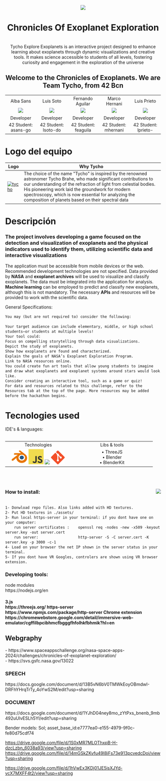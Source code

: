 <div align="center">

  # <a href="#"><img align="center" src="https://github.com/user-attachments/assets/8450f224-b9fd-4ff6-81b5-2dc1478c8873"></a> <br><br> Chronicles Of Exoplanet Exploration
<br>Tycho Explore Exoplanets is an interactive project designed to enhance learning about exoplanets through dynamic visualizations and creative tools. It makes science accessible to students of all levels, fostering curiosity and engagement in the exploration of the universe
</div>

<h2 align="center">Welcome to the Chronicles of Exoplanets. We are Team Tycho, from 42 Bcn</h2>


<div align="center">
<table>
  <tr>
    <td align="center" width="300">Alba Sans</td>
    <td align="center" width="300">Luis Soto</td>
    <td align="center" width="300">Fernando Aguilar</td>
    <td align="center" width="300">Marco Hernani</td>
    <td align="center" width="300">Luis Prieto</td>
  </tr>
  <tr>
    <td align="center" width="300"><a href="#"><img width="165" src="https://github.com/user-attachments/assets/853fa52e-7b1e-4ec0-881d-48480e45cdc8" /></a></td>
    <td align="center" width="300"><a href="#"><img width="145" src="https://github.com/user-attachments/assets/6bcb7b68-3055-4940-8009-aab9c816e5bb" /></a></td>
    <td align="center" width="300"><a href="#"><img width="138" src="https://github.com/user-attachments/assets/059519f6-fc86-4ee5-8f68-72511d7aef53" /></a></td>
    <td align="center" width="300"><a href="#"><img width="153" src="https://github.com/user-attachments/assets/358520f3-133d-4c03-bf92-192830a9dc65" /></a></td>
    <td align="center" width="300"><a href="#"><img width="155" src="https://github.com/user-attachments/assets/9f1fe198-7ab5-48cd-b4ed-834f05da599a" /></a></td>
  </tr>

  <tr>
    <td align="center" width="500">Developer </td>
    <td align="center" width="500">Developer </td>
    <td align="center" width="500">Developer </td>
    <td align="center" width="500">Developer </td>
    <td align="center" width="500">Developer </td>
  </tr>
  <tr>
    <td align="center" width="500">42 Student: asans-go</td>
    <td align="center" width="500">42 Student: lsoto-do</td>
    <td align="center" width="500">42 Student: feaguila</td>
    <td align="center" width="500">42 Student: mhernani</td>
    <td align="center" width="500">42 Student: lprieto-</td>
  </tr>
</table>

</div>

# Logo del equipo

<div align="center">

|Logo|Why Tycho|
  |---|---|
  |<a href="#"><img src="https://github.com/user-attachments/assets/8293109c-dcd6-4385-b766-ff254fe505ba" alt="tycho" width="300" height="100"/></a>|The choice of the name "Tycho" is inspired by the renowned astronomer Tycho Brahe, who made significant contributions to our understanding of the refraction of light from celestial bodies. His pioneering work laid the groundwork for modern spectroscopy, which is now essential for analyzing the composition of planets based on their spectral data|

  
</div>

# Descripción

<h3 weight="bold">The project involves developing a game focused on the detection and visualization of exoplanets and the physical indicators used to identify them, utilizing scientific data and interactive visualizations</h3>

The application must be accessible from mobile devices or the web.
Recommended development technologies are not specified.
Data provided by <b>NASA</b> and <b>exoplanet archives</b> will be used to visualize and classify exoplanets.
The data must be integrated into the application for analysis.
<b>Machine learning</b> can be employed to predict and classify new exoplanets, although this is not mandatory.
The necessary <b>APIs</b> and resources will be provided to work with the scientific data.

General Specifications:

`````
You may (but are not required to) consider the following:

Your target audience can include elementary, middle, or high school students—or students at multiple levels!
Your tool could:
Focus on compelling storytelling through data visualizations.
Depict the study of exoplanets.
Show how exoplanets are found and characterized.
Explain the goals of NASA’s Exoplanet Exploration Program.
Link to NASA resources online.
You could create fun art tools that allow young students to imagine and draw what exoplanets and exoplanet systems around stars would look like.
Consider creating an interactive tool, such as a game or quiz!
For data and resources related to this challenge, refer to the Resources tab at the top of the page. More resources may be added before the hackathon begins.
`````

# Tecnologies used

IDE's & languages:
<br>
<br>

<div align="center">
<table>
  <tr>
    <td align="center" width="200">Technologies</td>
    <td align="center" width="250">Libs & tools<br></td>
  </tr>
  <tr>
    <td align="center">
      <a href="#"><img width="50" src="https://github.com/devicons/devicon/blob/v2.16.0/icons/blender/blender-original.svg" /></a>
      <a href="#"><img width="50" src="https://github.com/devicons/devicon/blob/v2.16.0/icons/javascript/javascript-original.svg" /></a>
      <a href="#"><img width="50" src="https://cdn.jsdelivr.net/gh/devicons/devicon@latest/icons/python/python-original.svg" /></a>
      <a href="#"><img src="https://github.com/devicons/devicon/blob/v2.16.0/icons/git/git-plain.svg" alt="git" width="45" height="45"/></a>
    </td>
    <td align="center" width="250"> • ThreeJS <br> • Blender <br> • BlenderKit</td>
  </tr>
</table>
  
</div>

<br>

<br>
<h3>How to install: <a href="#"><img align="right" src="https://img.shields.io/badge/Instructions-INSTALL-darkgreen"></a></h3> 

`````

1- Donwload repo files. Also links added with HD textures.
2- Put HD textures in ./assets/
3- Run local https-server in your terminal: if you dont have one on your computer:
    run server certificates :    openssl req -nodes -new -x509 -keyout server.key -out server.cert
    run server:                  http-server -S -C server.cert -K server.key -p 3000 -c-1
4- Load on your browser the net IP shown in the server status in your terminal.
5- If you dont have VR Googles, controlers are shown using VR browser extension.

`````

<h3>Developing tools:</h3>
node modules<br>
https://nodejs.org/en
<h4>3.js<br>
https://threejs.org/
https-server<br>
https://www.npmjs.com/package/http-server 
Chrome extension<br>
https://chromewebstore.google.com/detail/immersive-web-emulator/cgffilbpcibhmcfbgggfhfolhkfbhmik?hl=en


<h2>Webgraphy</h2>
- https://www.spaceappschallenge.org/nasa-space-apps-2024/challenges/chronicles-of-exoplanet-exploration/ <br>
- https://svs.gsfc.nasa.gov/13022

<h3>SPEECH</h3>
https://docs.google.com/document/d/13B5vN6bV0TMWkEoyOBmdwI-DRFhYHrqTrTy_4oYwS2M/edit?usp=sharing

<h3>DOCUMENT</h3>
https://docs.google.com/document/d/1YJhD04ney8mo_zYtPxs_bnenb_9mb492uUlvESLh5YI/edit?usp=sharing

Bender models:
Sol; asset_base_id:e7777ea0-e155-4979-9f0c-fe80d75cdf74

https://drive.google.com/file/d/1S0xMR7MLOThxpB-H-dzcLzbn_6038a93/view?usp=sharing
https://drive.google.com/file/d/14mGSkZKvfu49l8iFs73e913pcvedcDoi/view?usp=sharing

https://drive.google.com/file/d/1hVwEx3KDj01JE5isXJYd-vcX7MXFF4t2/view?usp=sharing
